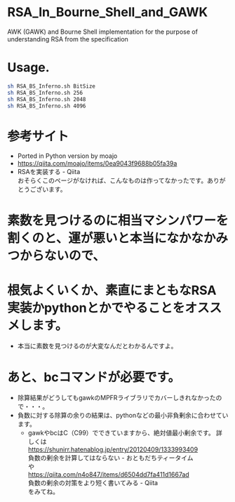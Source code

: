 # RSA_In_Bourne_Shell_and_GAWK
AWK (GAWK) and Bourne Shell implementation for the purpose of understanding RSA from the specification

# Usage.
```bash
sh RSA_BS_Inferno.sh BitSize
sh RSA_BS_Inferno.sh 256
sh RSA_BS_Inferno.sh 2048
sh RSA_BS_Inferno.sh 4096
```

# 参考サイト
* Ported in Python version by moajo
* https://qiita.com/moajo/items/0ea9043f9688b05fa39a
* RSAを実装する - Qiita  
おそらくこのページがなければ、こんなものは作ってなかったです。ありがとうございます。  

# 素数を見つけるのに相当マシンパワーを割くのと、運が悪いと本当になかなかみつからないので、
# 根気よくいくか、素直にまともなRSA実装かpythonとかでやることをオススメします。
* 本当に素数を見つけるのが大変なんだとわかるんですよ。

# あと、bcコマンドが必要です。
* 除算結果がどうしてもgawkのMPFRライブラリでカバーしきれなかったので・・・。
* 負数に対する除算の余りの結果は、pythonなどの最小非負剰余に合わせています。  
  * gawkやbcはC（C99）でできていますから、絶対値最小剰余です。
  詳しくは  
  https://shunirr.hatenablog.jp/entry/20120409/1333993409  
  負数の剰余を計算してはならない - おともだちティータイム  
  や  
  https://qiita.com/n4o847/items/d6504dd7fa411d1667ad  
  負数の剰余の対策をより短く書いてみる - Qiita  
  をみてね。

